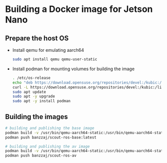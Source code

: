 # Building a Docker image for Jetson Nano

## Prepare the host OS

- Install qemu for emulating aarch64
  ```bash
  sudo apt install qemu qemu-user-static
  ```
- Install podman for mounting volumes for building the image
  ```bash
  . /etc/os-release
  echo "deb https://download.opensuse.org/repositories/devel:/kubic:/libcontainers:/stable/xUbuntu_${VERSION_ID}/ /" | sudo tee /etc/apt/sources.list.d/devel:kubic:libcontainers:stable.list
  curl -L https://download.opensuse.org/repositories/devel:/kubic:/libcontainers:/stable/xUbuntu_${VERSION_ID}/Release.key | sudo apt-key add -
  sudo apt update
  sudo apt -y upgrade
  sudo apt -y install podman
  ```

## Building the images

```bash
# building and publishing the base image
podman build -v /usr/bin/qemu-aarch64-static:/usr/bin/qemu-aarch64-static -t banzzaj/scout-ros-base -f ./docker/nano/base/Dockerfile .
podman push banzzaj/scout-ros-base:latest

# building and publishing the av image
podman build -v /usr/bin/qemu-aarch64-static:/usr/bin/qemu-aarch64-static -t banzzaj/scout-ros-av -f ./docker/nano/av/Dockerfile .
podman push banzzaj/scout-ros-av
```

